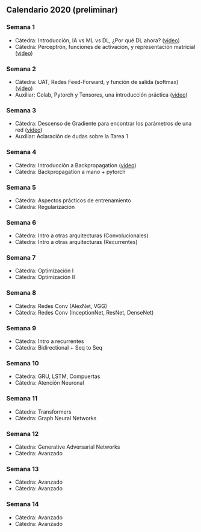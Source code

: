 ## Calendario 2020 (preliminar)

### Semana 1

* Cátedra: Introducción, IA vs ML vs DL, ¿Por qué DL ahora? ([video](https://www.youtube.com/watch?v=BASByOlqqkc&list=PLBjZ-ginWc1e0_Dp4heHglsjJmacV_F20&index=1))
* Cátedra: Perceptrón, funciones de activación, y representación matricial ([video](https://www.youtube.com/watch?v=mDCxK2Pu0mA&list=PLBjZ-ginWc1e0_Dp4heHglsjJmacV_F20&index=2))

### Semana 2

* Cátedra: UAT, Redes Feed-Forward, y función de salida (softmax) ([video](https://www.youtube.com/watch?v=eV-N1ozcZrk&list=PLBjZ-ginWc1e0_Dp4heHglsjJmacV_F20&index=3))
* Auxiliar: Colab, Pytorch y Tensores, una introducción práctica ([video](https://www.youtube.com/watch?v=gjTV_7X2O9Y&feature=youtu.be))

### Semana 3

* Cátedra: Descenso de Gradiente para encontrar los parámetros de una red ([video](https://www.youtube.com/watch?v=G4dnRSSC6Kw))
* Auxiliar: Aclaración de dudas sobre la Tarea 1

### Semana 4

* Cátedra: Introducción a Backpropagation ([video](https://www.youtube.com/watch?v=1EUAoM1EhM0))
* Cátedra: Backpropagation a mano + pytorch

### Semana 5

* Cátedra: Aspectos prácticos de entrenamiento
* Cátedra: Regularización

### Semana 6

* Cátedra: Intro a otras arquitecturas (Convolucionales)
* Cátedra: Intro a otras arquitecturas (Recurrentes)

### Semana 7

* Cátedra: Optimización I
* Cátedra: Optimización II

### Semana 8

* Cátedra: Redes Conv (AlexNet, VGG)
* Cátedra: Redes Conv (InceptionNet, ResNet, DenseNet)

### Semana 9

* Cátedra: Intro a recurrentes
* Cátedra: Bidirectional + Seq to Seq

### Semana 10

* Cátedra: GRU, LSTM, Compuertas
* Cátedra: Atención Neuronal

### Semana 11

* Cátedra: Transformers
* Cátedra: Graph Neural Networks 

### Semana 12

* Cátedra: Generative Adversarial Networks
* Cátedra: Avanzado

### Semana 13

* Cátedra: Avanzado
* Cátedra: Avanzado

### Semana 14

* Cátedra: Avanzado
* Cátedra: Avanzado
